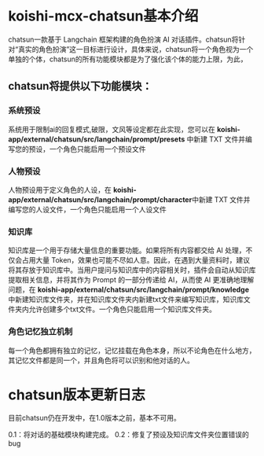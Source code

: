 # koishi-mcx-chatsun基本介绍

chatsun一款基于 Langchain 框架构建的角色扮演 AI 对话插件。chatsun将针对“真实的角色扮演”这一目标进行设计，具体来说，chatsun将一个角色视为一个单独的个体，chatsun的所有功能模块都是为了强化该个体的能力上限，为此，

## chatsun将提供以下功能模块：

### 系统预设
系统用于限制ai的回复模式,破限，文风等设定都在此实现，您可以在 **koishi-app/external/chatsun/src/langchain/prompt/presets** 中新建 TXT 文件并编写您的预设，一个角色只能启用一个预设文件

### 人物预设
人物预设用于定义角色的人设，在 **koishi-app/external/chatsun/src/langchain/prompt/character**中新建 TXT 文件并编写您的人设文件，一个角色只能启用一个人设文件

### 知识库
知识库是一个用于存储大量信息的重要功能。如果将所有内容都交给 AI 处理，不仅会占用大量 Token，效果也可能不尽如人意。因此，在遇到大量资料时，建议将其存放于知识库中。当用户提问与知识库中的内容相关时，插件会自动从知识库提取相关信息，并将其作为 Prompt 的一部分传递给 AI，从而使 AI 更准确地理解问题，在 **koishi-app/external/chatsun/src/langchain/prompt/knowledge** 中新建知识库文件夹，并在知识库文件夹内新建txt文件来编写知识库，知识库文件夹内允许创建多个txt文件。一个角色只能启用一个知识库文件夹。

### 角色记忆独立机制
每一个角色都拥有独立的记忆，记忆挂载在角色本身，所以不论角色在什么地方，其记忆文件都是同一个，并且角色将可以识别和他对话的人。



# chatsun版本更新日志
目前chatsun仍在开发中，在1.0版本之前，基本不可用。

0.1：将对话的基础模块构建完成。
0.2：修复了预设及知识库文件夹位置错误的bug
